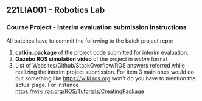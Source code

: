 ## 221LIA001 - Robotics Lab 
### Course Project - Interim evaluation submission instructions

All batches have to commit the following to the batch project repo;
1. **catkin_package** of the project code submitted for interim evaluation.
2. **Gazebo ROS simulation video** of the project in _webm_ format
3. List of Websites/Github/StackOverflow/ROS answers referred while realizing the interim project submission.
For item 3 main ones would do but something like https://wiki.ros.org won't do you have to mention the actual page. For instance https://wiki.ros.org/ROS/Tutorials/CreatingPackage
